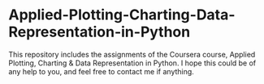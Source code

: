 # Applied-Plotting-Charting-Data-Representation-in-Python
This repository includes the assignments of the Coursera course, Applied Plotting, Charting &amp; Data Representation in Python.
I hope this could be of any help to you, and feel free to contact me if anything.
